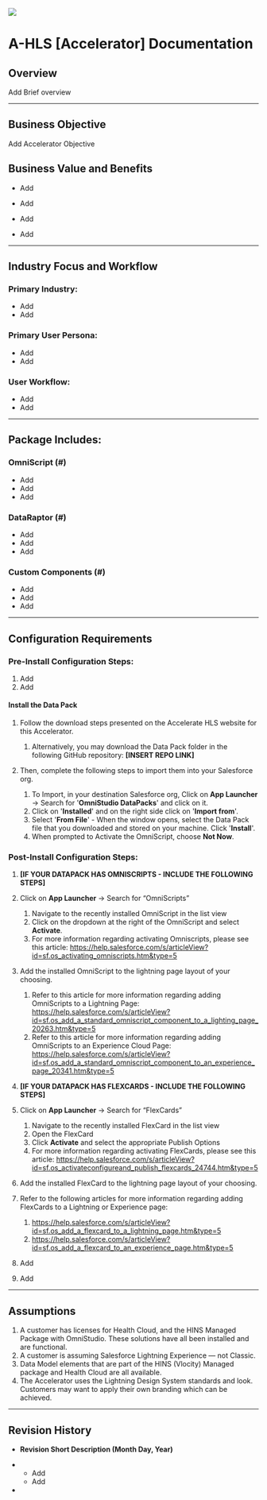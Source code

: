 ![](/images/ahlsbanner.png)

# A-HLS [Accelerator] Documentation

## Overview

Add Brief overview

---

## Business Objective

Add Accelerator Objective

## Business Value and Benefits

-    Add
-    Add

-    Add
-    Add

---

## Industry Focus and Workflow

### Primary Industry:

-    Add
-    Add

### Primary User Persona:

-    Add
-    Add

### User Workflow:

-    Add
-    Add

---

## Package Includes:

### **OmniScript (#)**

-    Add
-    Add
-    Add

### **DataRaptor (#)**

-    Add
-    Add
-    Add

### **Custom Components (#)**

-    Add
-    Add
-    Add

---

## Configuration Requirements

### Pre-Install Configuration Steps:

1. Add
2. Add

#### Install the Data Pack

1. Follow the download steps presented on the Accelerate HLS website for this Accelerator.

     1. Alternatively, you may download the Data Pack folder in the following GitHub repository: **[INSERT REPO LINK]**

2. Then, complete the following steps to import them into your Salesforce org.

     1. To Import, in your destination Salesforce org, Click on **App Launcher** → Search for '**OmniStudio DataPacks**' and click on it.
     2. Click on '**Installed**' and on the right side click on '**Import from**'.
     3. Select '**From File**' - When the window opens, select the Data Pack file that you downloaded and stored on your machine. Click '**Install**'.
     4. When prompted to Activate the OmniScript, choose **Not Now**.

### Post-Install Configuration Steps:

1. **[IF YOUR DATAPACK HAS OMNISCRIPTS - INCLUDE THE FOLLOWING STEPS]**

2. Click on **App Launcher** → Search for “OmniScripts”

     1. Navigate to the recently installed OmniScript in the list view
     2. Click on the dropdown at the right of the OmniScript and select **Activate**.
     3. For more information regarding activating Omniscripts, please see this article: https://help.salesforce.com/s/articleView?id=sf.os_activating_omniscripts.htm&type=5

3. Add the installed OmniScript to the lightning page layout of your choosing.

     1. Refer to this article for more information regarding adding OmniScripts to a Lightning Page: https://help.salesforce.com/s/articleView?id=sf.os_add_a_standard_omniscript_component_to_a_lighting_page_20263.htm&type=5
     2. Refer to this article for more information regarding adding OmniScripts to an Experience Cloud Page: https://help.salesforce.com/s/articleView?id=sf.os_add_a_standard_omniscript_component_to_an_experience_page_20341.htm&type=5

4. **[IF YOUR DATAPACK HAS FLEXCARDS - INCLUDE THE FOLLOWING STEPS]**

5. Click on **App Launcher** → Search for “FlexCards”

     1. Navigate to the recently installed FlexCard in the list view
     2. Open the FlexCard
     3. Click **Activate** and select the appropriate Publish Options
     4. For more information regarding activating FlexCards, please see this article: https://help.salesforce.com/s/articleView?id=sf.os_activateconfigureand_publish_flexcards_24744.htm&type=5

6. Add the installed FlexCard to the lightning page layout of your choosing.

7. Refer to the following articles for more information regarding adding FlexCards to a Lightning or Experience page:

     1. https://help.salesforce.com/s/articleView?id=sf.os_add_a_flexcard_to_a_lightning_page.htm&type=5
     2. https://help.salesforce.com/s/articleView?id=sf.os_add_a_flexcard_to_an_experience_page.htm&type=5

8. Add

9. Add

---

## Assumptions

1. A customer has licenses for Health Cloud, and the HINS Managed Package with OmniStudio. These solutions have all been installed and are functional.
2. A customer is assuming Salesforce Lightning Experience — not Classic.
3. Data Model elements that are part of the HINS (Vlocity) Managed package and Health Cloud are all available.
4. The Accelerator uses the Lightning Design System standards and look. Customers may want to apply their own branding which can be achieved.

---

## Revision History

-    **Revision Short Description (Month Day, Year)**

-    -    Add
     -    Add

-
